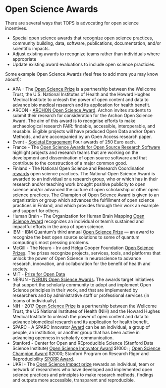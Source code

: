 # Open Science Awards

There are several ways that TOPS is advocating for open science incentives.
- Special open science awards that recognize open science practices, community building, data, software, publications, documentation, and/or scientific impacts.
- Adjust existing awards to recognize teams rather than individuals where appropriate
- Update existing award evaluations to include open science practicies.

Some example Open Science Awards (feel free to add more you may know about!):

- APA - The [Open Science Prize](https://www.apa.org/science/about/psa/2015/11/open-science-prize) is a partnership between the Wellcome Trust, the U.S. National Institutes of Health and the Howard Hughes Medical Institute to unleash the power of open content and data to advance bio medical research and its application for health benefit.
- ARCON - [ARCHON Open Science Award](https://www.archonline.nl/funding/archon-open-science-award/). Archon invites students to submit their research for consideration for the Archon Open Science Award. The aim of this award is to recognise efforts to make archaeological research FAIR: findable, accessible, interoperable, and reusable. Eligible projects will have produced Open Data and/or Open Methods, and are accompanied by an Open Access research paper.
- Event - [Societal Engagement](https://opensciencefestival.nl/call-for-open-science-awards-2022/) Four awards of 250 Euro each.
- France - The [Open Science Awards for Open Source Research Software](https://www.ouvrirlascience.fr/open-science-free-software-award-ceremony/) highlight projects and research teams that are working on the development and dissemination of open source software and that contribute to the construction of a major common good.
- Finland - The National Open Science and Research Coordination [rewards](https://avointiede.fi/en/palkinto) open science practices. The National Open Science Award is awarded to an individual or a research group, who or which has in their research and/or teaching work brought positive publicity to open science and/or advanced the culture of open scholarship or other open science practices. The Champion of Open Science Award is given to an organization or group which advances the fulfillment of open science practices in Finland, and which provides through their work an example and support for others.
- Human Brain - The Organization for Human Brain Mapping [Open Science Award](https://www.humanbrainmapping.org/i4a/pages/index.cfm?pageid=3962) recognizes an individual or team’s sustained and impactful efforts in the area of open science. 
- IBM - IBM Quantum's third annual [Open Science Prize](https://research.ibm.com/blog/ibm-quantum-open-science-prize-2022) — an award to recognize the best open source solutions to some of quantum computing’s most pressing problems. 
- McGill - The Neuro - Irv and Helga Cooper Foundation [Open Science Prizes](https://www.mcgill.ca/neuro/article/open-science/rewarding-excellence-open-science). The prizes recognize projects, services, tools, and platforms that unlock the power of Open Science in neuroscience to advance research, innovation, and collaboration for the benefit of health and society. 
- MIT - [Prize for Open Data](https://libraries.mit.edu/opendata/open-data-mit-home/mit-prize/)
- NERUN - [NERUN Open Science Awards](https://yerun.eu/2022/11/yerun-open-science-awards-2022-call-open-now/). The awards target initiatives that support the scholarly community to adopt and implement Open Science principles in their work, and that are implemented by researchers and by administrative staff or professional services (in teams of individually).
- NIH - 2017 [Open Science Prize](https://unstop.com/competitions/open-science-prize-wellcome-trust-the-us-national-institutes-of-health-nih-and-the-howard-hughes-medical-institute-17685) is a partnership between the Wellcome Trust, the US National Institutes of Health (NIH) and the Howard Hughes Medical Institute to unleash the power of open content and data to advance biomedical research and its application for health benefit.
- SPARC - A SPARC Innovator [Award](https://sparcopen.org/our-work/innovator/criteria/) can be an individual, a group of people, an institution, or another group that has been active in advancing openness in scholarly communication. 
- Stanford - Center for Open and REproducible Science (Stanford Data Science Institute) [Open Science Innovator Award](https://seedfunding.stanford.edu/opportunities/open-science-innovator-prize) $1000; ; [Open Science Champion Award](https://seedfunding.stanford.edu/opportunities/open-science-champion-prize) $2000; Stanford Program on Research Rigor and Reproducibility [SPORR Award](https://med.stanford.edu/sporr/rewards/Awards.html).
- UKRI - The [Open Science Impact prize](https://www.ukri.org/what-we-offer/prizes/mrc-awards-and-recognition/mrc-impact-prize/open-science-impact/) rewards an individual, team or network of researchers who have developed and implemented open science practices and principles to make research methods, findings and outputs more accessible, transparent and reproducible.

